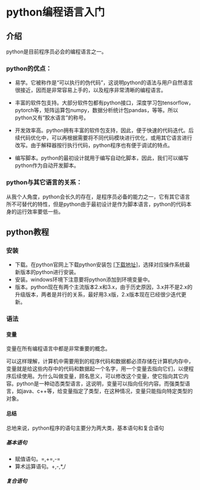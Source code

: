 # python编程语言入门

## 介绍

python是目前程序员必会的编程语言之一。

### python的优点：

- 易学。它被称作是“可以执行的伪代码”，这说明python的语法与用户自然语言很接近，因而是非常容易上手的，以及程序非常清晰的编程语言。

- 丰富的软件包支持。大部分软件包都有python接口，深度学习包tensorflow，pytorch等，矩阵运算包numpy，数据分析统计包pandas，等等。所以python又有“胶水语言”的称号。

- 开发效率高。python拥有丰富的软件包支持，因此，便于快速的代码迭代。后续代码优化中，可以再根据需要将不同代码模块进行优化，或用其它语言进行改写。由于解释器按行执行代码，python程序也有便于调试的特点。

- 编写脚本。python的最初设计就用于编写自动化脚本，因此，我们可以编写python作为自动开发脚本。

### python与其它语言的关系：

从我个人角度，python会长久的存在，是程序员必备的能力之一，它有其它语言所不可替代的特性，但是python由于最初设计是作为脚本语言，python的代码本身的运行效率要低一些。

## python教程

### 安装

- 下载。在python官网上下载python安装包 [\[下载地址\]](https://www.python.org/downloads/)，选择对应操作系统最新版本的python进行安装。
- 安装。windows环境下注意要将python添加到环境变量中。
- 版本。python现在有两个主流版本2.x和3.x，由于历史原因，3.x并不是2.x的升级版本，两者是并行的关系，最好用3.x版，2.x版本现在已经很少迭代更新。

### 语法

#### 变量

变量在所有编程语言中都是非常重要的概念。

可以这样理解，计算机中需要用到的程序代码和数据都必须存储在计算机内存中，变量就是给这些内存中的代码和数据起一个名字，用一个变量去指向它们，以便程序后续使用。为什么叫做变量，顾名思义，可以修改这个变量，使它指向其它内容。python是一种动态类型语言，这说明，变量可以指向任何内容。而强类型语言，如java、c++等，给变量指定了类型，在这种情况，变量只能指向特定类型的对象。

#### 总结

总地来说，python程序的语句主要分为两大类，基本语句和复合语句

##### 基本语句

- 赋值语句。=,+=,-=
- 算术运算语句。+,-,*,/

##### 复合语句





